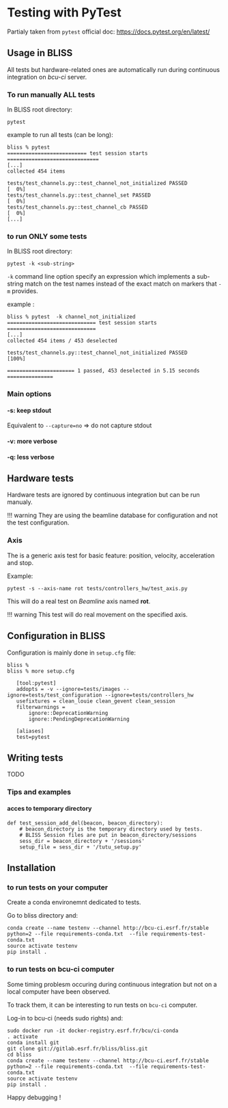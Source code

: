 # Testing with PyTest


Partialy taken from `pytest` official doc: https://docs.pytest.org/en/latest/


## Usage in BLISS

All tests but hardware-related ones are automatically run during
continuous integration on *bcu-ci* server.

### To run manually ALL tests

In BLISS root directory:

    pytest

example to run all tests (can be long):

    bliss % pytest
    ========================== test session starts ==============================
    [...]
    collected 454 items
    
    tests/test_channels.py::test_channel_not_initialized PASSED            [  0%]
    tests/test_channels.py::test_channel_set PASSED                        [  0%]
    tests/test_channels.py::test_channel_cb PASSED                         [  0%]
    [...]


### to run ONLY some tests

In BLISS root directory:

    pytest -k <sub-string>

`-k` command line option specify an expression which implements a
sub-string match on the test names instead of the exact match on
markers that `-m` provides.

example :

    bliss % pytest  -k channel_not_initialized
    ============================= test session starts =============================
    [...]
    collected 454 items / 453 deselected
    
    tests/test_channels.py::test_channel_not_initialized PASSED              [100%]
    
    ====================== 1 passed, 453 deselected in 5.15 seconds ===============

### Main options

#### -s: keep stdout
Equivalent to `--capture=no`  => do not capture stdout

#### -v: more verbose

#### -q: less verbose




## Hardware tests

Hardware tests are ignored by continuous integration but can be run manualy.

!!! warning
    They are using the beamline database for configuration and not the test
    configuration.

### Axis
The is a generic axis test for basic feature: position, velocity, acceleration and stop.

Example:

    pytest -s --axis-name rot tests/controllers_hw/test_axis.py

This will do a real test on *Beamline* axis named **rot**.

!!! warning
    This test will do real movement on the specified axis.


## Configuration in BLISS
Configuration is mainly done in `setup.cfg` file:

    bliss %
    bliss % more setup.cfg
       
       [tool:pytest]
       addopts = -v --ignore=tests/images --ignore=tests/test_configuration --ignore=tests/controllers_hw
       usefixtures = clean_louie clean_gevent clean_session
       filterwarnings =
           ignore::DeprecationWarning
           ignore::PendingDeprecationWarning
       
       [aliases]
       test=pytest







## Writing tests

TODO

### Tips and examples

#### acces to temporary directory

    def test_session_add_del(beacon, beacon_directory):
        # beacon_directory is the temporary directory used by tests.
        # BLISS Session files are put in beacon_directory/sessions
        sess_dir = beacon_directory + '/sessions'
        setup_file = sess_dir + '/tutu_setup.py'




## Installation

### to run tests on your computer

Create a conda environemnt dedicated to tests.

Go to bliss directory and:

    conda create --name testenv --channel http://bcu-ci.esrf.fr/stable python=2 --file requirements-conda.txt  --file requirements-test-conda.txt
    source activate testenv
    pip install .



### to run tests on bcu-ci computer

Some timing problesm occuring during continuous integration but not on
a local computer have been observed.

To track them, it can be interesting to run tests on `bcu-ci` computer.

Log-in to bcu-ci (needs sudo rights) and:

    sudo docker run -it docker-registry.esrf.fr/bcu/ci-conda
    . activate
    conda install git
    git clone git://gitlab.esrf.fr/bliss/bliss.git
    cd bliss
    conda create --name testenv --channel http://bcu-ci.esrf.fr/stable python=2 --file requirements-conda.txt  --file requirements-test-conda.txt
    source activate testenv
    pip install .

Happy debugging !


